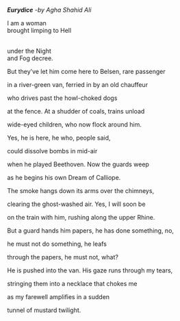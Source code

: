 _**Eurydice**_
*-by Agha Shahid Ali*

I am a woman <br>
brought limping to Hell <br> 
<br>  

under the Night  
and Fog decree.

But they’ve let him come
here to Belsen, rare passenger

in a river-green van,
ferried in by an old chauffeur

who drives past
the howl-choked dogs

at the fence. At a shudder
of coals, trains unload

wide-eyed children,
who now flock around him.

Yes, he is here,
he who, people said,

could dissolve bombs
in mid-air

when he played Beethoven.
Now the guards weep

as he begins
his own Dream of Calliope.

The smoke hangs down its arms
over the chimneys,

clearing the ghost-washed air.
Yes, I will soon be

on the train with him,
rushing along the upper Rhine.

But a guard hands him papers,
he has done something, no,

he must not do something,
he leafs

through the papers,
he must not, what?

He is pushed into the van.
His gaze runs through my tears,

stringing them into a necklace
that chokes me

as my farewell
amplifies in a sudden

tunnel of mustard twilight.
